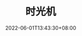 ---
title: "时光机"
featured_image: 'me3.jpg'
date: 2022-06-01T13:43:30+08:00
covers: ['me1.jpg','me3.jpg','me4.jpg','IMG_2220.jpg']
imgs: [
    "me1.jpg",
    "me3.jpg",
    "me4.JPG",
    "IMG_2220.JPG",
    "8E1A8443.JPG",
    "IMG_3795.JPG",
    "IMG_3796.JPG",
    "us.JPG"
]
description: "Time is ticking out"
---